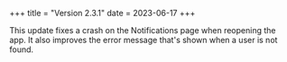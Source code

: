 +++
title = "Version 2.3.1"
date = 2023-06-17
+++

This update fixes a crash on the Notifications page when reopening the app.
It also improves the error message that's shown when a user is not found.

